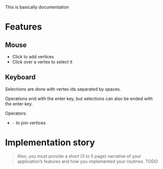 This is basically documentation

# Features
## Mouse
- Click to add vertices
- Click over a vertex to select it

## Keyboard
Selections are done with vertex ids separated by spaces.

Operations end with the enter key, but selections can also be ended with the enter key.

Operators:
- `-` to join vertices

# Implementation story
> Also, you must provide a short (3 to 5 page) narrative of your application’s features and how you implemented your routines.
TODO